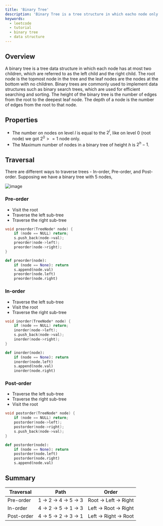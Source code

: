 ```yaml
---
title: 'Binary Tree'
description: 'Binary Tree is a tree structure in which eacho node only contains at most two children'
keywords:
  - leetcode
  - tutorial
  - binary tree
  - data structure
---
```


<TutorialAuthors names="@wingkwong"/>

## Overview

A binary tree is a tree data structure in which each node has at most two children, which are referred to as the left child and the right child. The root node is the topmost node in the tree and the leaf nodes are the nodes at the bottom with no children. Binary trees are commonly used to implement data structures such as binary search trees, which are used for efficient searching and sorting. The height of the binary tree is the number of edges from the root to the deepest leaf node. The depth of a node is the number of edges from the root to that node.

## Properties

- The number on nodes on level $l$ is equal to the $2^l$, like on level $0$ (root node) we got $2 ^ 0 >= 1$ node only.
- The Maximum number of nodes in a binary tree of height $h$ is $2^h - 1$. 

## Traversal 

There are different ways to traverse trees - In-order, Pre-order, and Post-order. Supposing we have a binary tree with $5$ nodes,

![image](https://user-images.githubusercontent.com/35857179/180000691-7634f6e6-1c2b-4e6e-a52a-83f3218e2d6b.png)

### Pre-order

- Visit the root
- Traverse the left sub-tree
- Traverse the right sub-tree

<Tabs>
<TabItem value="cpp" label="C++">

```cpp
void preorder(TreeNode* node) {
    if (node == NULL) return;
    s.push_back(node->val);
    preorder(node->left);
    preorder(node->right);
}
```
</TabItem>

<TabItem value="py" label="Python">

```py
def preorder(node):
    if (node == None): return
    s.append(node.val)    
    preorder(node.left)
    preorder(node.right)
```
</TabItem>
</Tabs>

### In-order

- Traverse the left sub-tree
- Visit the root
- Traverse the right sub-tree

<Tabs>
<TabItem value="cpp" label="C++">

```cpp
void inorder(TreeNode* node) {
    if (node == NULL) return;
    inorder(node->left);
    s.push_back(node->val);
    inorder(node->right);
}
```
</TabItem>

<TabItem value="py" label="Python">

```py
def inorder(node):
    if (node == None): return
    inorder(node.left)
    s.append(node.val)
    inorder(node.right)
```
</TabItem>
</Tabs>

### Post-order

- Traverse the left sub-tree
- Traverse the right sub-tree
- Visit the root

<Tabs>
<TabItem value="cpp" label="C++">

```cpp
void postorder(TreeNode* node) {
    if (node == NULL) return;
    postorder(node->left);
    postorder(node->right);
    s.push_back(node->val);
}
```
</TabItem>

<TabItem value="py" label="Python">

```py
def postorder(node):
    if (node == None): return
    postorder(node.left)
    postorder(node.right)
    s.append(node.val)  
```

</TabItem>
</Tabs>


## Summary

| Traversal  | Path               | Order               |
| ---------- | ------------------ | ------------------- |
| Pre-order  | 1 -> 2 -> 4 -> 5 -> 3 | Root -> Left -> Right |
| In-order   | 4 -> 2 -> 5 -> 1 -> 3 | Left -> Root -> Right |
| Post-order | 4 -> 5 -> 2 -> 3 -> 1 | Left -> Right -> Root  |
